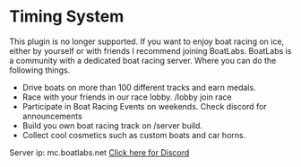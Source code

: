 # Timing System

This plugin is no longer supported. If you want to enjoy boat racing on ice, either by yourself or with friends I recommend joining BoatLabs. 
BoatLabs is a community with a dedicated boat racing server. Where you can do the following things.

- Drive boats on more than 100 different tracks and earn medals.
- Race with your friends in our race lobby. /lobby join race
- Participate in Boat Racing Events on weekends. Check discord for announcements
- Build you own boat racing track on /server build.
- Collect cool cosmetics such as custom boats and car horns.

Server ip: mc.boatlabs.net
[Click here for Discord](https://discord.boatlabs.net)
